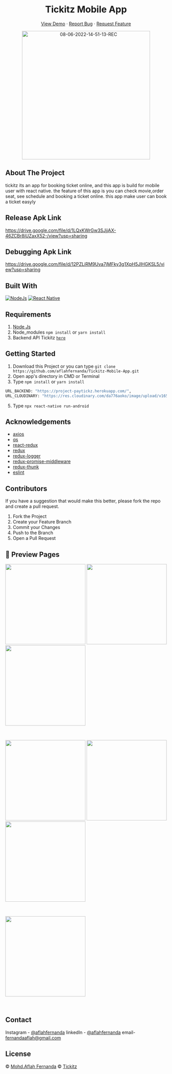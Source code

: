 <h1 align='center'>Tickitz Mobile App</h1>
  <p align="center">
    <a href="link_deploy">View Demo</a>
    ·
    <a href="https://github.com/usergithub/namarepo/issues">Report Bug</a>
    ·
    <a href="https://github.com/usergithub/namarepo/pulls">Request Feature</a>
  </p>

<p align="center">
 <a href="https://ibb.co/cc1ThB8"><img src="./src/assets/Tickitz.png" alt="08-06-2022-14-51-13-REC" border="0" width="400px"></a>
</p>

## About The Project

tickitz its an app for booking ticket online, and this app is build for mobile user with react native. the feature of this app 
is you can check movie,order seat, see schedule and booking a ticket online. this app make user can book a ticket easyly

## Release Apk Link

https://drive.google.com/file/d/1LQxKWrGw3SJjjAX-46ZCBr8iUZaxX52-/view?usp=sharing

## Debugging Apk Link

https://drive.google.com/file/d/12PZLiRM9Uva7jMFky3g1XpH5JlHGKSL5/view?usp=sharing

## Built With

[![NodeJs](https://img.shields.io/badge/NodeJs-16.15.x-green)](https://github.com/react-bootstrap/react-bootstrap)
[![React Native](https://img.shields.io/badge/ReactNative-v12.1.6-black)](https://reactnative.dev/)

## Requirements

1. <a href="https://nodejs.org/en/download/">Node Js</a>
2. Node_modules `npm install` or `yarn install`
3. Backend API Tickitz [`here`](https://github.com/aflahfernanda/paytickz-project)

## Getting Started

1. Download this Project or you can type `git clone https://github.com/aflahfernanda/Tickitz-Mobile-App.git`
2. Open app's directory in CMD or Terminal
3. Type `npm install` or `yarn install`

```sh
URL_BACKEND: "https://project-paytickz.herokuapp.com/",
URL_CLOUDINARY: "https://res.cloudinary.com/da776aoko/image/upload/v1656419307/",
```

5. Type `npx react-native run-android`

## Acknowledgements

- [axios](https://www.npmjs.com/package/axios)
- [qs](https://www.npmjs.com/package/qs)
- [react-redux](https://www.npmjs.com/package/react-redux)
- [redux](https://www.npmjs.com/package/redux)
- [redux-logger](https://www.npmjs.com/package/redux-logger)
- [redux-promise-middleware](https://www.npmjs.com/package/redux-promise-middleware)
- [redux-thunk](https://www.npmjs.com/package/redux-thunk)
- [eslint](https://www.npmjs.com/package/eslint)

## Contributors

If you have a suggestion that would make this better, please fork the repo and create a pull request.

1. Fork the Project
2. Create your Feature Branch
3. Commit your Changes
4. Push to the Branch
5. Open a Pull Request

## 🔎 Preview Pages

<p float="left">
  <img src="./src/assets/readmePicture1.png" width="250" />
  <img src="./src/assets/readmePicture2.png" width="250" />
  <img src="./src/assets/readmePicture3.png" width="250" />
</p>
<br>
<p float="left">
  <img src="./src/assets/readmePicture4.png" width="250" />
  <img src="./src/assets/readmePicture5.png" width="250" />
  <img src="./src/assets/readmePicture6.png" width="250" />
</p>
<br>
<p float="left">
  <img src="./src/assets/readmePicture7.png" width="250" />
</p>

<br>

## Contact

Instagram - [@aflahfernanda](https://www.instagram.com/aflahfernanda/)
linkedIn - [@aflahfernanda](https://www.linkedin.com/in/aflah-fernanda-6841401ab/)
email-[fernandaaflah@gmail.com](fernandaaflah@gmail.com)

## License

© [Mohd.Aflah Fernanda](https://github.com/aflahfernanda)
© [Tickitz](https://github.com/aflahfernanda/Tickitz-Mobile-App.git)
